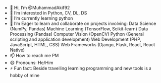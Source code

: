 - 👋 Hi, I’m @MuhammadAkif92
- 👀 I’m interested in Python, CV, DL, DS
- 🌱 I’m currently learning python 
- 💞️ I’m Eager to learn and collaborate on projects involving:
      Data Science (NumPy, Pandas)
      Machine Learning (TensorFlow, Scikit-learn)
      Data Processing (Pandas)
      Computer Vision (OpenCV)
      Python (General scripting and application development)
      Web Development (PHP, JavaScript, HTML, CSS)
      Web Frameworks (Django, Flask, React, React Native)
- 📫 How to reach me PM
- 😄 Pronouns: He/Him
- ⚡ Fun fact: Beside travelling learning programming and new tools is a hobby of mine

<!---
MuhammadAkif92/MuhammadAkif92 is a ✨ special ✨ repository because its `README.md` (this file) appears on your GitHub profile.
You can click the Preview link to take a look at your changes.
--->
